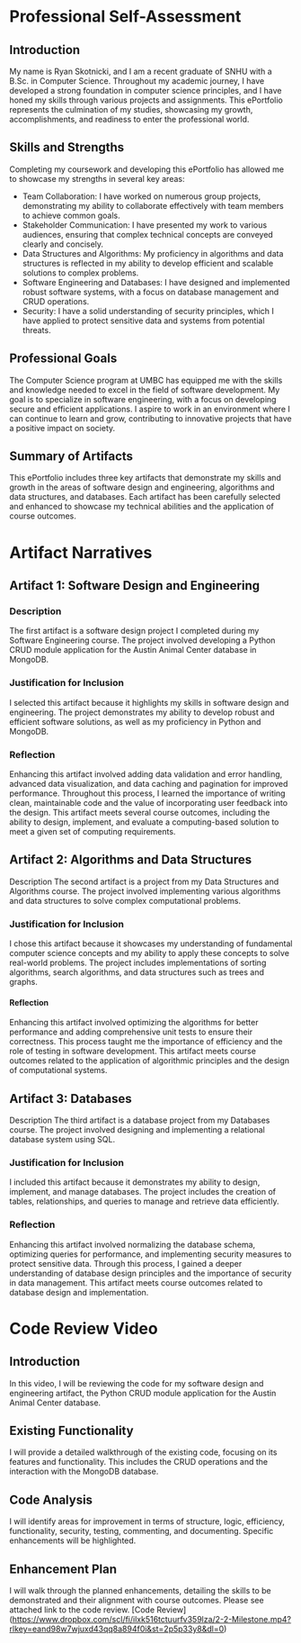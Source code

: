 # Professional Self-Assessment
## Introduction

My name is Ryan Skotnicki, and I am a recent graduate of SNHU with a B.Sc. in Computer Science. Throughout my academic journey, I have developed a strong foundation in computer science principles, and I have honed my skills through various projects and assignments. This ePortfolio represents the culmination of my studies, showcasing my growth, accomplishments, and readiness to enter the professional world.

## Skills and Strengths
Completing my coursework and developing this ePortfolio has allowed me to showcase my strengths in several key areas:

* Team Collaboration: I have worked on numerous group projects, demonstrating my ability to collaborate effectively with team members to achieve common goals.
* Stakeholder Communication: I have presented my work to various audiences, ensuring that complex technical concepts are conveyed clearly and concisely.
* Data Structures and Algorithms: My proficiency in algorithms and data structures is reflected in my ability to develop efficient and scalable solutions to complex problems.
* Software Engineering and Databases: I have designed and implemented robust software systems, with a focus on database management and CRUD operations.
* Security: I have a solid understanding of security principles, which I have applied to protect sensitive data and systems from potential threats.
## Professional Goals
The Computer Science program at UMBC has equipped me with the skills and knowledge needed to excel in the field of software development. My goal is to specialize in software engineering, with a focus on developing secure and efficient applications. I aspire to work in an environment where I can continue to learn and grow, contributing to innovative projects that have a positive impact on society.

## Summary of Artifacts
This ePortfolio includes three key artifacts that demonstrate my skills and growth in the areas of software design and engineering, algorithms and data structures, and databases. Each artifact has been carefully selected and enhanced to showcase my technical abilities and the application of course outcomes.

# Artifact Narratives
## Artifact 1: Software Design and Engineering
### Description
The first artifact is a software design project I completed during my Software Engineering course. The project involved developing a Python CRUD module application for the Austin Animal Center database in MongoDB.

### Justification for Inclusion
I selected this artifact because it highlights my skills in software design and engineering. The project demonstrates my ability to develop robust and efficient software solutions, as well as my proficiency in Python and MongoDB.

### Reflection
Enhancing this artifact involved adding data validation and error handling, advanced data visualization, and data caching and pagination for improved performance. Throughout this process, I learned the importance of writing clean, maintainable code and the value of incorporating user feedback into the design. This artifact meets several course outcomes, including the ability to design, implement, and evaluate a computing-based solution to meet a given set of computing requirements.

## Artifact 2: Algorithms and Data Structures
Description
The second artifact is a project from my Data Structures and Algorithms course. The project involved implementing various algorithms and data structures to solve complex computational problems.

### Justification for Inclusion
I chose this artifact because it showcases my understanding of fundamental computer science concepts and my ability to apply these concepts to solve real-world problems. The project includes implementations of sorting algorithms, search algorithms, and data structures such as trees and graphs.

#### Reflection
Enhancing this artifact involved optimizing the algorithms for better performance and adding comprehensive unit tests to ensure their correctness. This process taught me the importance of efficiency and the role of testing in software development. This artifact meets course outcomes related to the application of algorithmic principles and the design of computational systems.

## Artifact 3: Databases
Description
The third artifact is a database project from my Databases course. The project involved designing and implementing a relational database system using SQL.

### Justification for Inclusion
I included this artifact because it demonstrates my ability to design, implement, and manage databases. The project includes the creation of tables, relationships, and queries to manage and retrieve data efficiently.

### Reflection
Enhancing this artifact involved normalizing the database schema, optimizing queries for performance, and implementing security measures to protect sensitive data. Through this process, I gained a deeper understanding of database design principles and the importance of security in data management. This artifact meets course outcomes related to database design and implementation.

# Code Review Video
## Introduction
In this video, I will be reviewing the code for my software design and engineering artifact, the Python CRUD module application for the Austin Animal Center database.

## Existing Functionality
I will provide a detailed walkthrough of the existing code, focusing on its features and functionality. This includes the CRUD operations and the interaction with the MongoDB database.

## Code Analysis
I will identify areas for improvement in terms of structure, logic, efficiency, functionality, security, testing, commenting, and documenting. Specific enhancements will be highlighted.

## Enhancement Plan
I will walk through the planned enhancements, detailing the skills to be demonstrated and their alignment with course outcomes.
Please see attached link to the code review.
[Code Review] (https://www.dropbox.com/scl/fi/ilxk516tctuurfv359lza/2-2-Milestone.mp4?rlkey=eand98w7wjuxd43qq8a894f0i&st=2p5p33y8&dl=0)



 
